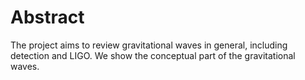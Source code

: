 # Abstract

The project aims to review gravitational waves in general, including detection and LIGO. 
We show the conceptual part of the gravitational waves.